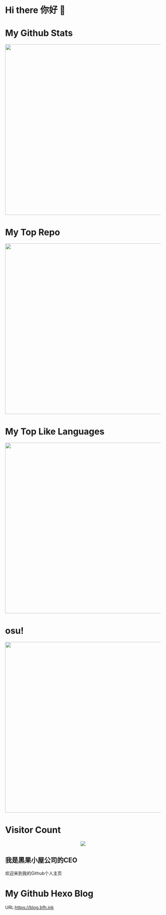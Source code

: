 # Hi there 你好 👋

# My Github Stats

<p align="center"> 
  <img src="https://github-readme-stats.vercel.app/api?username=black-fruit&show_icons=true&theme=github_dark&hide_border=true" width="550"/>
</p>

# My Top Repo

<p align="center"> 
  <img src="https://github-readme-stats.vercel.app/api/pin/?username=black-fruit&repo=cnote-cpp-stl&theme=github_dark&hide_border=true" width="550"/>
</p>

# My Top Like Languages

<p align="center"> 
  <img src="https://github-readme-stats.vercel.app/api/top-langs/?username=black-fruit&layout=compact&theme=github_dark&hide_border=true" width="550"/>
</p>

# osu!

<p align="center"> 
  <img src="https://osu-sig.vercel.app/card?user=BlackFruitHouse&mode=std&lang=en&blur=6&round_avatar=true&animation=true&hue=255" width="550"/>
</p>

# Visitor Count

<p align="center">
  <img src="https://profile-counter.glitch.me/black-fruit/count.svg" />
</p>

## 我是黑果小屋公司的CEO
欢迎来到我的Github个人主页

# My Github Hexo Blog
URL:https://blog.bfh.ink

